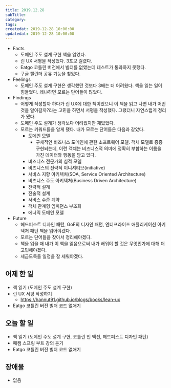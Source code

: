 ```yaml
---
title: 2019.12.28
subTitle: 
category: 
tags: 
createdat: 2019-12-28 10:00:00
updatedat: 2019-12-28 10:00:00
---
```


* Facts
  * 도메인 주도 설계 구현 책을 읽었다.
  * 린 UX 서평을 작성했다. 3포모 걸렸다.
  * Eatgo 코틀린 버전에서 빌더를 없앴는데 테스트가 통과하지 못했다.
  * 구글 캘린더 공유 기능을 찾았다.
* Feelings
  * 도메인 주도 설계 구현은 생각했던 것보다 3배는 더 어려웠다. 책을 읽는 일이 힘들었다. 왜냐하면 모르는 단어들이 많았다.
* Findings
  * 어떻게 작성할까 하다가 린 UX에 대한 책이었으니 이 책을 읽고 나면 내가 어떤 것을 알아갈까?라는 고민을 하면서 서평을 작성했다. 그랬더니 자연스럽게 정리가 됐다.
  * 도메인 주도 설계가 생각보다 어려웠지만 재밌었다.
  * 모르는 키워드들을 알게 됐다. 내가 모르는 단어들은 다음과 같았다.
    * 도메인 모델
      * 구체적인 비즈니스 도메인에 관한 소프트웨어 모델. 객체 모델로 종종 구현되는데, 이런 객체는 비즈니스적 의미에 정확히 부합하는 이름을 가진 데이터와 행동을 담고 있다.
    * 비즈니스 전문가의 심적 모델
    * 비즈니스의 전략적 이니셔티브(initiative)
    * 서비스 지향 아키텍처(SOA, Service Oriented Architecture)
    * 비즈니스 주도 아키텍처(Business Driven Architecture)
    * 전략적 설계
    * 전술적 설계
    * 서비스 수준 계약
    * 객체 관계형 임피던스 부조화
    * 에너믹 도메인 모델
* Future
  * 헤드퍼스트 디자인 패턴, GoF의 디자인 패턴, 엔터프라이즈 애플리케이션 아키텍처 패턴 책을 읽어야겠다.
  * 모르는 단어들을 찾아서 정리해야겠다.
  * 책을 읽을 때 내가 이 책을 읽음으로써 내가 배워야 할 것은 무엇인가에 대해 더 고민해야겠다.
  * 세금도둑들 일정을 잘 세워야겠다.

## 어제 한 일

* 책 읽기 (도메인 주도 설계 구현)
* 린 UX 서평 작성하기
  * <https://hannut91.github.io/blogs/books/lean-ux>
* Eatgo 코틀린 버전 빌더 코드 없애기

## 오늘 할 일

* 책 읽기 (도메인 주도 설계 구현, 코틀린 인 액션, 헤드퍼스트 디자인 패턴)
* 패캠 스프링 부트 강의 듣기
* Eatgo 코틀린 버전 빌더 코드 없애기

## 장애물

* 없음
